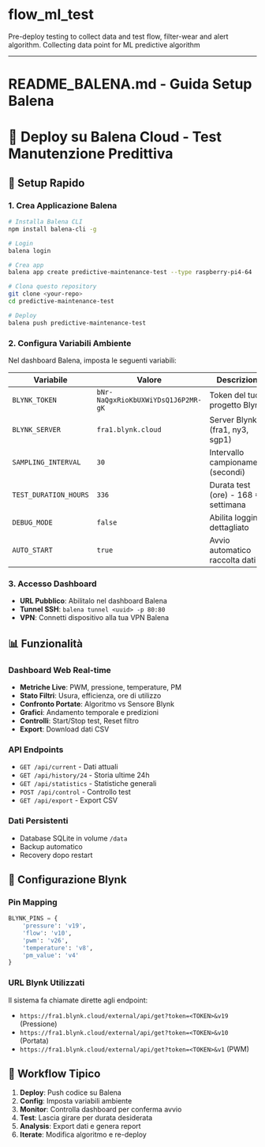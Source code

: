 # flow_ml_test
Pre-deploy testing to collect data and test flow, filter-wear and alert algorithm. Collecting data point for ML predictive algorithm


----

# README_BALENA.md - Guida Setup Balena
# 🌊 Deploy su Balena Cloud - Test Manutenzione Predittiva

## 🚀 Setup Rapido

### 1. Crea Applicazione Balena
```bash
# Installa Balena CLI
npm install balena-cli -g

# Login
balena login

# Crea app
balena app create predictive-maintenance-test --type raspberry-pi4-64

# Clona questo repository
git clone <your-repo>
cd predictive-maintenance-test

# Deploy
balena push predictive-maintenance-test
```

### 2. Configura Variabili Ambiente
Nel dashboard Balena, imposta le seguenti variabili:

| Variabile | Valore | Descrizione |
|-----------|--------|-------------|
| `BLYNK_TOKEN` | `bNr-NaQgxRioKbUXWiYDsQ1J6P2MR-gK` | Token del tuo progetto Blynk |
| `BLYNK_SERVER` | `fra1.blynk.cloud` | Server Blynk (fra1, ny3, sgp1) |
| `SAMPLING_INTERVAL` | `30` | Intervallo campionamento (secondi) |
| `TEST_DURATION_HOURS` | `336` | Durata test (ore) - 168 = 1 settimana |
| `DEBUG_MODE` | `false` | Abilita logging dettagliato |
| `AUTO_START` | `true` | Avvio automatico raccolta dati |

### 3. Accesso Dashboard
- **URL Pubblico**: Abilitalo nel dashboard Balena
- **Tunnel SSH**: `balena tunnel <uuid> -p 80:80`
- **VPN**: Connetti dispositivo alla tua VPN Balena

## 📊 Funzionalità

### Dashboard Web Real-time
- **Metriche Live**: PWM, pressione, temperature, PM
- **Stato Filtri**: Usura, efficienza, ore di utilizzo
- **Confronto Portate**: Algoritmo vs Sensore Blynk
- **Grafici**: Andamento temporale e predizioni
- **Controlli**: Start/Stop test, Reset filtro
- **Export**: Download dati CSV

### API Endpoints
- `GET /api/current` - Dati attuali
- `GET /api/history/24` - Storia ultime 24h
- `GET /api/statistics` - Statistiche generali
- `POST /api/control` - Controllo test
- `GET /api/export` - Export CSV

### Dati Persistenti
- Database SQLite in volume `/data`
- Backup automatico
- Recovery dopo restart

## 🔧 Configurazione Blynk

### Pin Mapping
```python
BLYNK_PINS = {
    'pressure': 'v19',
    'flow': 'v10', 
    'pwm': 'v26',
    'temperature': 'v8',
    'pm_value': 'v4'
}
```

### URL Blynk Utilizzati
Il sistema fa chiamate dirette agli endpoint:
- `https://fra1.blynk.cloud/external/api/get?token=<TOKEN>&v19` (Pressione)
- `https://fra1.blynk.cloud/external/api/get?token=<TOKEN>&v10` (Portata)
- `https://fra1.blynk.cloud/external/api/get?token=<TOKEN>&v1` (PWM)

## 🔄 Workflow Tipico

1. **Deploy**: Push codice su Balena
2. **Config**: Imposta variabili ambiente
3. **Monitor**: Controlla dashboard per conferma avvio
4. **Test**: Lascia girare per durata desiderata
5. **Analysis**: Export dati e genera report
6. **Iterate**: Modifica algoritmo e re-deploy
